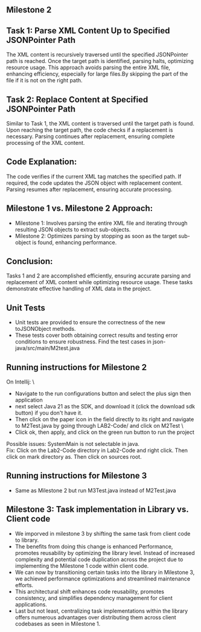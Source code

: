 ## Milestone 2

## Task 1: Parse XML Content Up to Specified JSONPointer Path
The XML content is recursively traversed until the specified JSONPointer path is reached. Once the target path is identified, parsing halts, optimizing resource usage. This approach avoids parsing the entire XML file, enhancing efficiency, especially for large files.By skipping the part of the file if it is not on the right path.

## Task 2: Replace Content at Specified JSONPointer Path
Similar to Task 1, the XML content is traversed until the target path is found.
Upon reaching the target path, the code checks if a replacement is necessary.
Parsing continues after replacement, ensuring complete processing of the XML content.

## Code Explanation:
The code verifies if the current XML tag matches the specified path.
If required, the code updates the JSON object with replacement content.
Parsing resumes after replacement, ensuring accurate processing.

## Milestone 1 vs. Milestone 2 Approach:
- Milestone 1: Involves parsing the entire XML file and iterating through resulting JSON objects to extract sub-objects.
- Milestone 2: Optimizes parsing by stopping as soon as the target sub-object is found, enhancing performance.

## Conclusion:
Tasks 1 and 2 are accomplished efficiently, ensuring accurate parsing and replacement of XML content while optimizing resource usage. These tasks demonstrate effective handling of XML data in the project.

## Unit Tests
- Unit tests are provided to ensure the correctness of the new toJSONObject methods.
- These tests cover both obtaining correct results and testing error conditions to ensure robustness. Find the test cases in json-java/src/main/M2test.java

## Running instructions for Milestone 2
On Intellij: \
- Navigate to the run configurations button and select the plus sign then application
- next select Java 21 as the SDK, and download it (click the download sdk button) if you don't have it.
- Then click on the paper icon in the field directly to its right and navigate to M2Test.java by going through LAB2-Code/ and click on M2Test \
- Click ok, then apply, and click on the green run button to run the project

Possible issues: SystemMain is not selectable in java. \
Fix: Click on the Lab2-Code directory in Lab2-Code and right click. Then click on mark directory as. Then click on sources root.

## Running instructions for Milestone 3
- Same as Milestone 2 but run M3Test.java instead of M2Test.java

## Milestone 3: Task implementation in Library vs. Client code
- We imporved in milestone 3 by shifting the same task from client code to library. 
- The benefits from doing this change is enhanced Performance, promotes reusability by optimizing the library level. Instead of increased complexity and potential code duplication across the project due to implementing the Milestone 1 code within client code. 
- We can now by transitioning certain tasks into the library in Milestone 3, we achieved performance optimizations and streamlined maintenance efforts. 
- This architectural shift enhances code reusability, promotes consistency, and simplifies dependency management for client applications. 
- Last but not least, centralizing task implementations within the library offers numerous advantages over distributing them across client codebases as seen in Milestone 1.
